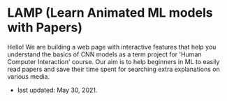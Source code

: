 # LAMP (Learn Animated ML models with Papers)

Hello! We are building a web page with interactive features that help you understand the basics of CNN models as a term project for 'Human Computer Interaction' course.
Our aim is to help beginners in ML to easily read papers and save their time spent for searching extra explanations on various media.

- last updated: May 30, 2021.
